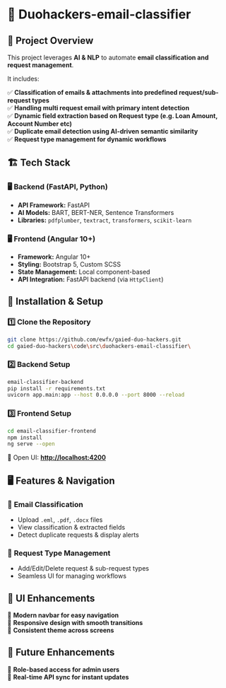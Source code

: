 # 🚀 Duohackers-email-classifier

## 📌 Project Overview
This project leverages **AI & NLP** to automate **email classification and request management**. 

It includes:

✅ **Classification of emails & attachments into predefined request/sub-request types**  
✅ **Handling multi request email with primary intent detection**  
✅ **Dynamic field extraction based on Request type (e.g. Loan Amount, Account Number etc)**  
✅ **Duplicate email detection using AI-driven semantic similarity**  
✅ **Request type management for dynamic workflows**  

## 🏗️ Tech Stack

### 🖥️ Backend (FastAPI, Python)
- **API Framework:** FastAPI
- **AI Models:** BART, BERT-NER, Sentence Transformers
- **Libraries:** `pdfplumber`, `textract`, `transformers`, `scikit-learn`

### 🖥️ Frontend (Angular 10+)
- **Framework:** Angular 10+
- **Styling:** Bootstrap 5, Custom SCSS
- **State Management:** Local component-based
- **API Integration:** FastAPI backend (via `HttpClient`)

## 🔧 Installation & Setup
### 1️⃣ Clone the Repository
```sh
git clone https://github.com/ewfx/gaied-duo-hackers.git
cd gaied-duo-hackers\code\src\duohackers-email-classifier\
```

### 2️⃣ Backend Setup
```sh
email-classifier-backend
pip install -r requirements.txt
uvicorn app.main:app --host 0.0.0.0 --port 8000 --reload
```

### 3️⃣ Frontend Setup
```sh
cd email-classifier-frontend
npm install
ng serve --open
```
📌 Open UI: **[http://localhost:4200](http://localhost:4200)**

## 🖥️ Features & Navigation
### 🔹 **Email Classification**
- Upload `.eml`, `.pdf`, `.docx` files
- View classification & extracted fields
- Detect duplicate requests & display alerts

### 🔹 **Request Type Management**
- Add/Edit/Delete request & sub-request types
- Seamless UI for managing workflows

## 🎨 UI Enhancements
🔹 **Modern navbar for easy navigation**  
🔹 **Responsive design with smooth transitions**  
🔹 **Consistent theme across screens**  

## 🚀 Future Enhancements
🔹 **Role-based access for admin users**  
🔹 **Real-time API sync for instant updates**
